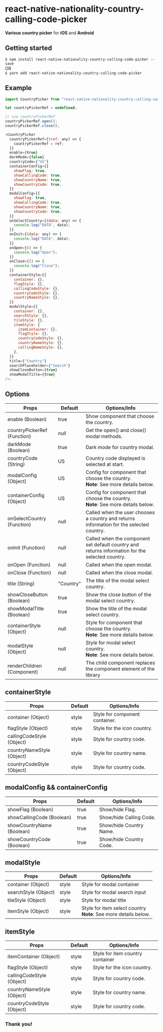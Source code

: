 # react-native-nationality-country-calling-code-picker

**Various country picker** for **iOS** and **Android**

## Getting started

`$ npm install react-native-nationality-country-calling-code-picker --save`
<br>
OR
<br>
`$ yarn add react-native-nationality-country-calling-code-picker`

## Example

```javascript
import CountryPicker from "react-native-nationality-country-calling-code-picker";

let countryPickerRef = undefined;

// use countryPickerRef
countryPickerRef.open();
countryPickerRef.close();

<CountryPicker
  countryPickerRef={(ref: any) => {
    countryPickerRef = ref;
  }}
  enable={true}
  darkMode={false}
  countryCode={"US"}
  containerConfig={{
    showFlag: true,
    showCallingCode: true,
    showCountryName: true,
    showCountryCode: true,
  }}
  modalConfig={{
    showFlag: true,
    showCallingCode: true,
    showCountryName: true,
    showCountryCode: true,
  }}
  onSelectCountry={(data: any) => {
    console.log("DATA", data);
  }}
  onInit={(data: any) => {
    console.log("DATA", data);
  }}
  onOpen={() => {
    console.log("Open");
  }}
  onClose={() => {
    console.log("Close");
  }}
  containerStyle={{
    container: {},
    flagStyle: {},
    callingCodeStyle: {},
    countryCodeStyle: {},
    countryNameStyle: {},
  }}
  modalStyle={{
    container: {},
    searchStyle: {},
    tileStyle: {},
    itemStyle: {
      itemContainer: {},
      flagStyle: {},
      countryCodeStyle: {},
      countryNameStyle: {},
      callingNameStyle: {},
    },
  }}
  title={"Country"}
  searchPlaceholder={"Search"}
  showCloseButton={true}
  showModalTitle={true}
/>;
```

## Options

| Props                       | Default   | Options/Info                                                                                    |
| --------------------------- | --------- | ----------------------------------------------------------------------------------------------- |
| enable (Boolean)            | true      | Show component that choose the country.                                                         |
| countryPickerRef (Function) | null      | Get the open() and close() modal methods.                                                       |
| darkMode (Boolean)          | true      | Dark mode for country modal.                                                                    |
| countryCode (String)        | US        | Country code displayed is selected at start.                                                    |
| modalConfig (Object)        | US        | Config for component that choose the country. <br> **Note**: See more details below.            |
| containerConfig (Object)    | US        | Config for component that choose the country. <br> **Note**: See more details below.            |
| onSelectCountry (Function)  | null      | Called when the user chooses a country and returns information for the selected country.        |
| onInit (Function)           | null      | Called when the component set default country and returns information for the selected country. |
| onOpen (Function)           | null      | Called when the open modal.                                                                     |
| onClose (Function)          | null      | Called when the close modal.                                                                    |
| title (String)              | "Country" | The title of the modal select country.                                                          |
| showCloseButton (Boolean)   | true      | Show the close button of the modal select country.                                              |
| showModalTitle (Boolean)    | true      | Show the title of the modal select country.                                                     |
| containerStyle (Object)     | null      | Style for component that choose the country. <br> **Note**: See more details below.             |
| modalStyle (Object)         | null      | Style for modal select country. <br> **Note**: See more details below.                          |
| renderChildren (Component)  | null      | The child component replaces the component element of the library                               |

## containerStyle

| Props                     | Default | Options/Info                   |
| ------------------------- | ------- | ------------------------------ |
| container (Object)        | style   | Style for component container. |
| flagStyle (Object)        | style   | Style for the icon country.    |
| callingCodeStyle (Object) | style   | Style for country code.        |
| countryNameStyle (Object) | style   | Style for country name.        |
| countryCodeStyle (Object) | style   | Style for country code.        |

## modalConfig && containerConfig

| Props                     | Default | Options/Info            |
| ------------------------- | ------- | ----------------------- |
| showFlag (Boolean)        | true    | Show/hide Flag.         |
| showCallingCode (Boolean) | true    | Show/hide Calling Code. |
| showCountryName (Boolean) | true    | Show/hide Country Name. |
| showCountryCode (Boolean) | true    | Show/hide Country Code. |

## modalStyle

| Props                | Default | Options/Info                                                         |
| -------------------- | ------- | -------------------------------------------------------------------- |
| container (Object)   | style   | Style for modal container                                            |
| searchStyle (Object) | style   | Style for modal search input                                         |
| tileStyle (Object)   | style   | Style for modal title                                                |
| itemStyle (Object)   | style   | Style for item select country <br> **Note**: See more details below. |

## itemStyle

| Props                     | Default | Options/Info                     |
| ------------------------- | ------- | -------------------------------- |
| itemContainer (Object)    | style   | Style for item country container |
| flagStyle (Object)        | style   | Style for the icon country.      |
| callingCodeStyle (Object) | style   | Style for country code.          |
| countryNameStyle (Object) | style   | Style for country name.          |
| countryCodeStyle (Object) | style   | Style for country code.          |

### Thank you!

```

```
